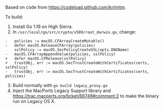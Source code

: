 Based on code from https://codeload.github.com/kr/mitm.

To build:
1. Install Go 1.19 on High Sierra.
2. In `/usr/local/go/src/crypto/x509/root_darwin.go`, change:
```
-	policies := macOS.CFArrayCreateMutable()
-	defer macOS.ReleaseCFArray(policies)
 	sslPolicy := macOS.SecPolicyCreateSSL(opts.DNSName)
-	macOS.CFArrayAppendValue(policies, sslPolicy)
+	defer macOS.CFRelease(sslPolicy)
+	trustObj, err := macOS.SecTrustCreateWithCertificates(certs, sslPolicy)
-	trustObj, err := macOS.SecTrustCreateWithCertificates(certs, policies)
```
3. Build normally with `go build legacy_proxy.go`
4. Inject the MacPorts Legacy Support library and https://trac.macports.org/ticket/66749#comment:2 to make the binary run on Legacy OS X.